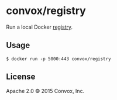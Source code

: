 # convox/registry

Run a local Docker [registry](https://github.com/docker/docker-registry).

## Usage

    $ docker run -p 5000:443 convox/registry

## License

Apache 2.0 &copy; 2015 Convox, Inc.
